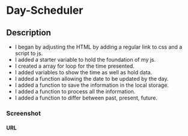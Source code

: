 # Day-Scheduler

## Description
- I began by adjusting the HTML by adding a regular link to css and a script to js.
- I added a starter variable to hold the foundation of my js.
- I created a array for loop for the time presented.
- I added variables to show the time as well as hold data.
- I added a function allowing the date to be updated by the day.
- I added a function to save the information in the local storage.
- I added a function to process all the information.
- I added a function to differ between past, present, future.
### Screenshot

#### URL